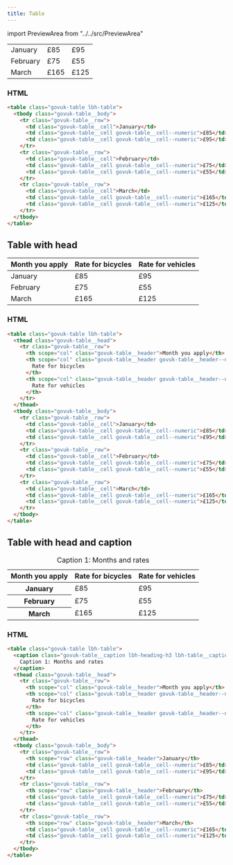 ```yaml
---
title: Table
---
```


import PreviewArea from "../../src/PreviewArea"

<PreviewArea>

<table class="govuk-table lbh-table">
  <tbody class="govuk-table__body">
        <tr class="govuk-table__row">
          <td class="govuk-table__cell">January</td>
          <td class="govuk-table__cell govuk-table__cell--numeric">£85</td>
          <td class="govuk-table__cell govuk-table__cell--numeric">£95</td>
        </tr>
        <tr class="govuk-table__row">
          <td class="govuk-table__cell">February</td>
          <td class="govuk-table__cell govuk-table__cell--numeric">£75</td>
          <td class="govuk-table__cell govuk-table__cell--numeric">£55</td>
        </tr>
        <tr class="govuk-table__row">
          <td class="govuk-table__cell">March</td>
          <td class="govuk-table__cell govuk-table__cell--numeric">£165</td>
          <td class="govuk-table__cell govuk-table__cell--numeric">£125</td>
        </tr>
  </tbody>
</table>

### HTML

```html
<table class="govuk-table lbh-table">
  <tbody class="govuk-table__body">
    <tr class="govuk-table__row">
      <td class="govuk-table__cell">January</td>
      <td class="govuk-table__cell govuk-table__cell--numeric">£85</td>
      <td class="govuk-table__cell govuk-table__cell--numeric">£95</td>
    </tr>
    <tr class="govuk-table__row">
      <td class="govuk-table__cell">February</td>
      <td class="govuk-table__cell govuk-table__cell--numeric">£75</td>
      <td class="govuk-table__cell govuk-table__cell--numeric">£55</td>
    </tr>
    <tr class="govuk-table__row">
      <td class="govuk-table__cell">March</td>
      <td class="govuk-table__cell govuk-table__cell--numeric">£165</td>
      <td class="govuk-table__cell govuk-table__cell--numeric">£125</td>
    </tr>
  </tbody>
</table>
```

## Table with head

<table class="govuk-table lbh-table">
  <thead class="govuk-table__head">
    <tr class="govuk-table__row">
      <th scope="col" class="govuk-table__header">Month you apply</th>
      <th scope="col" class="govuk-table__header govuk-table__header--numeric">Rate for bicycles</th>
      <th scope="col" class="govuk-table__header govuk-table__header--numeric">Rate for vehicles</th>
    </tr>
  </thead>
  <tbody class="govuk-table__body">
        <tr class="govuk-table__row">
          <td class="govuk-table__cell">January</td>
          <td class="govuk-table__cell govuk-table__cell--numeric">£85</td>
          <td class="govuk-table__cell govuk-table__cell--numeric">£95</td>
        </tr>
        <tr class="govuk-table__row">
          <td class="govuk-table__cell">February</td>
          <td class="govuk-table__cell govuk-table__cell--numeric">£75</td>
          <td class="govuk-table__cell govuk-table__cell--numeric">£55</td>
        </tr>
        <tr class="govuk-table__row">
          <td class="govuk-table__cell">March</td>
          <td class="govuk-table__cell govuk-table__cell--numeric">£165</td>
          <td class="govuk-table__cell govuk-table__cell--numeric">£125</td>
        </tr>
  </tbody>
</table>

### HTML

```html
<table class="govuk-table lbh-table">
  <thead class="govuk-table__head">
    <tr class="govuk-table__row">
      <th scope="col" class="govuk-table__header">Month you apply</th>
      <th scope="col" class="govuk-table__header govuk-table__header--numeric">
        Rate for bicycles
      </th>
      <th scope="col" class="govuk-table__header govuk-table__header--numeric">
        Rate for vehicles
      </th>
    </tr>
  </thead>
  <tbody class="govuk-table__body">
    <tr class="govuk-table__row">
      <td class="govuk-table__cell">January</td>
      <td class="govuk-table__cell govuk-table__cell--numeric">£85</td>
      <td class="govuk-table__cell govuk-table__cell--numeric">£95</td>
    </tr>
    <tr class="govuk-table__row">
      <td class="govuk-table__cell">February</td>
      <td class="govuk-table__cell govuk-table__cell--numeric">£75</td>
      <td class="govuk-table__cell govuk-table__cell--numeric">£55</td>
    </tr>
    <tr class="govuk-table__row">
      <td class="govuk-table__cell">March</td>
      <td class="govuk-table__cell govuk-table__cell--numeric">£165</td>
      <td class="govuk-table__cell govuk-table__cell--numeric">£125</td>
    </tr>
  </tbody>
</table>
```

## Table with head and caption

<table class="govuk-table lbh-table">
  <caption class="govuk-table__caption lbh-heading-h3 lbh-table__caption">Caption 1: Months and rates</caption>
  <thead class="govuk-table__head">
    <tr class="govuk-table__row">
      <th scope="col" class="govuk-table__header">Month you apply</th>
      <th scope="col" class="govuk-table__header govuk-table__header--numeric">Rate for bicycles</th>
      <th scope="col" class="govuk-table__header govuk-table__header--numeric">Rate for vehicles</th>
    </tr>
  </thead>
  <tbody class="govuk-table__body">
        <tr class="govuk-table__row">
          <th scope="row" class="govuk-table__header">January</th>
          <td class="govuk-table__cell govuk-table__cell--numeric">£85</td>
          <td class="govuk-table__cell govuk-table__cell--numeric">£95</td>
        </tr>
        <tr class="govuk-table__row">
          <th scope="row" class="govuk-table__header">February</th>
          <td class="govuk-table__cell govuk-table__cell--numeric">£75</td>
          <td class="govuk-table__cell govuk-table__cell--numeric">£55</td>
        </tr>
        <tr class="govuk-table__row">
          <th scope="row" class="govuk-table__header">March</th>
          <td class="govuk-table__cell govuk-table__cell--numeric">£165</td>
          <td class="govuk-table__cell govuk-table__cell--numeric">£125</td>
        </tr>
  </tbody>
</table>

### HTML

```html
<table class="govuk-table lbh-table">
  <caption class="govuk-table__caption lbh-heading-h3 lbh-table__caption">
    Caption 1: Months and rates
  </caption>
  <thead class="govuk-table__head">
    <tr class="govuk-table__row">
      <th scope="col" class="govuk-table__header">Month you apply</th>
      <th scope="col" class="govuk-table__header govuk-table__header--numeric">
        Rate for bicycles
      </th>
      <th scope="col" class="govuk-table__header govuk-table__header--numeric">
        Rate for vehicles
      </th>
    </tr>
  </thead>
  <tbody class="govuk-table__body">
    <tr class="govuk-table__row">
      <th scope="row" class="govuk-table__header">January</th>
      <td class="govuk-table__cell govuk-table__cell--numeric">£85</td>
      <td class="govuk-table__cell govuk-table__cell--numeric">£95</td>
    </tr>
    <tr class="govuk-table__row">
      <th scope="row" class="govuk-table__header">February</th>
      <td class="govuk-table__cell govuk-table__cell--numeric">£75</td>
      <td class="govuk-table__cell govuk-table__cell--numeric">£55</td>
    </tr>
    <tr class="govuk-table__row">
      <th scope="row" class="govuk-table__header">March</th>
      <td class="govuk-table__cell govuk-table__cell--numeric">£165</td>
      <td class="govuk-table__cell govuk-table__cell--numeric">£125</td>
    </tr>
  </tbody>
</table>
```
</PreviewArea>

